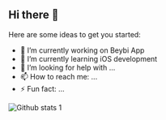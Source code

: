 ## Hi there 👋


Here are some ideas to get you started:

- 🔭 I’m currently working on Beybi App
- 🌱 I’m currently learning iOS development
- 🤔 I’m looking for help with ...
- 📫 How to reach me: ...
- ⚡ Fun fact: ...

 ![Github stats 1](https://github-readme-stats.vercel.app/api?username=BanuKarakaya&show_icons=true&theme=gradient) 
